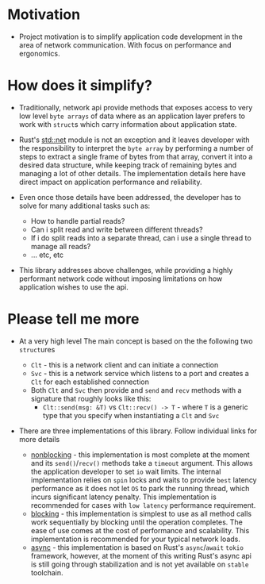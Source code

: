 
# Motivation

* Project motivation is to simplify application code development in the area of network communication. With focus on performance and ergonomics.

# How does it simplify?
* Traditionally, network api provide methods that exposes access to very low level `byte arrays` of data where as an application layer prefers to work with `struct`s which carry information about application state.
* Rust's [std::net](https://doc.rust-lang.org/std/net/index.html) module is not an exception and it leaves developer with the responsibility to interpret the `byte array` by performing a number of steps to extract a single frame of bytes from that array, convert it into a desired data structure, while keeping track of remaining bytes and managing a lot of other details. The implementation details here have direct impact on application performance and reliability.
* Even once those details have been addressed, the developer has to solve for many additional tasks such as:
  * How to handle partial reads?
  * Can i split read and write between different threads?
  * If i do split reads into a separate thread, can i use a single thread to manage all reads?
  * ... etc, etc
  
* This library addresses above challenges, while providing a highly performant network code without imposing limitations on how application wishes to use the api.
  
# Please tell me more
* At a very high level The main concept is based on the the following two `struct`ures
  * `Clt` - this is a network client and can initiate a connection
  * `Svc` - this is a network service which listens to a port and creates a `Clt` for each established connection
  * Both `Clt` and `Svc` then provide and `send` and `recv` methods with a signature that roughly looks like this:
    * `Clt::send(msg: &T)` vs `Clt::recv() -> T` - where `T` is a generic type that you specify when instantiating a `Clt` and `Svc`
  
* There are three implementations of this library. Follow individual links for more details
  * [nonblocking](./readme/src/summary.md) - this implementation is most complete at the moment and its `send()`/`recv()`  methods take a `timeout` argument. This allows the application developer to set `io` wait limits. The internal implementation relies on `spin` locks and waits to provide `best` latency performance as it does not let `OS` to park the running thread, which incurs significant latency penalty. This implementation is recommended for cases with `low latency` performance requirement.
  * [blocking](./readme/src/summary.md) - this implementation is simplest to use as all method calls work sequentially by blocking until the operation completes. The ease of use comes at the cost of performance and scalability. This implementation is recommended for your typical network loads.
  * [async](./readme/src/summary.md) - this implementation is based on Rust's `async`/`await` `tokio` framework, however, at the moment of this writing Rust's async api is still going through stabilization and is not yet available on `stable` toolchain.
